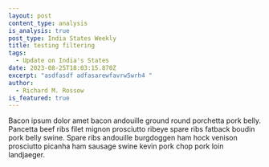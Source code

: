 ```yaml
---
layout: post
content_type: analysis
is_analysis: true
post_type: India States Weekly
title: testing filtering
tags:
  - Update on India's States
date: 2023-08-25T18:03:15.870Z
excerpt: "asdfasdf adfasarewfavrw5wrh4 "
author:
  - Richard M. Rossow
is_featured: true
---
```

Bacon ipsum dolor amet bacon andouille ground round porchetta pork belly. Pancetta beef ribs filet mignon prosciutto ribeye spare ribs fatback boudin pork belly swine. Spare ribs andouille burgdoggen ham hock venison prosciutto picanha ham sausage swine kevin pork chop pork loin landjaeger.